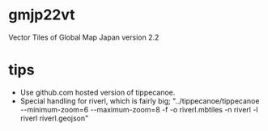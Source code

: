 # gmjp22vt
Vector Tiles of Global Map Japan version 2.2

# tips
- Use github.com hosted version of tippecanoe.
- Special handling for riverl, which is fairly big; "../tippecanoe/tippecanoe --minimum-zoom=6 --maximum-zoom=8 -f -o riverl.mbtiles -n riverl -l riverl riverl.geojson"
